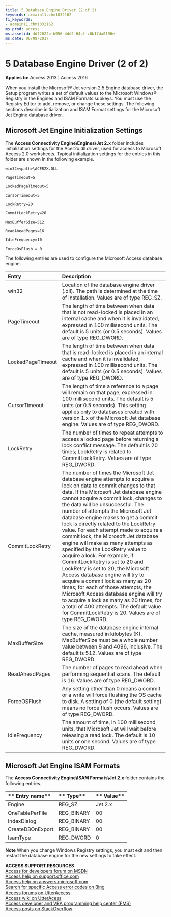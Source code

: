 ```yaml
---
title: 5 Database Engine Driver (2 of 2)
keywords: acmain11.chm1032162
f1_keywords:
- acmain11.chm1032162
ms.prod: access
ms.assetid: 4d72622b-b956-4dd2-64cf-c0b17da0196e
ms.date: 06/08/2017
---
```



# 5 Database Engine Driver (2 of 2)

 
**Applies to:** Access 2013 | Access 2016

When you install the Microsoft® Jet version 2.5 Engine database driver, the Setup program writes a set of default values to the Microsoft Windows® Registry in the Engines and ISAM Formats subkeys. You must use the Registry Editor to add, remove, or change these settings. The following sections describe initialization and ISAM Format settings for the Microsoft Jet Engine database driver.


## Microsoft Jet Engine Initialization Settings

The  **Access Connectivity Engine\Engines\Jet 2.x** folder includes initialization settings for the Acer2x.dll driver, used for access to Microsoft Access 2.0 worksheets. Typical initialization settings for the entries in this folder are shown in the following example.


```
win32=<path>\ACER2X.DLL 

PageTimeout=5 

LockedPageTimeout=5 

CursorTimeout=5 

LockRetry=20 

CommitLockRetry=20 

MaxBufferSize=512 

ReadAheadPages=16 

IdleFrequency=10 

ForceOsFlush = 0
```

The following entries are used to configure the Microsoft Access database engine.



|**Entry**|**Description**|
|:-----|:-----|
|win32|Location of the database engine driver (.dll). The path is determined at the time of installation. Values are of type REG_SZ.|
|PageTimeout|The length of time between when data that is not read-locked is placed in an internal cache and when it is invalidated, expressed in 100 millisecond units. The default is 5 units (or 0.5 seconds). Values are of type REG_DWORD.|
|LockedPageTimeout|The length of time between when data that is read-locked is placed in an internal cache and when it is invalidated, expressed in 100 millisecond units. The default is 5 units (or 0.5 seconds). Values are of type REG_DWORD.|
|CursorTimeout|The length of time a reference to a page will remain on that page, expressed in 100 millisecond units. The default is 5 units (or 0.5 seconds). This setting applies only to databases created with version 1.x of the Microsoft Jet database engine. Values are of type REG_DWORD.|
|LockRetry|The number of times to repeat attempts to access a locked page before returning a lock conflict message. The default is 20 times; LockRetry is related to CommitLockRetry. Values are of type REG_DWORD.|
|CommitLockRetry|The number of times the Microsoft Jet database engine attempts to acquire a lock on data to commit changes to that data. If the Microsoft Jet database engine cannot acquire a commit lock, changes to the data will be unsuccessful. The number of attempts the Microsoft Jet database engine makes to get a commit lock is directly related to the LockRetry value. For each attempt made to acquire a commit lock, the Microsoft Jet database engine will make as many attempts as specified by the LockRetry value to acquire a lock. For example, if CommitLockRetry is set to 20 and LockRetry is set to 20, the Microsoft Access database engine will try to acquire a commit lock as many as 20 times; for each of those attempts, the Microsoft Access database engine will try to acquire a lock as many as 20 times, for a total of 400 attempts. The default value for CommitLockRetry is 20. Values are of type REG_DWORD.|
|MaxBufferSize|The size of the database engine internal cache, measured in kilobytes (K). MaxBufferSize must be a whole number value between 9 and 4096, inclusive. The default is 512. Values are of type REG_DWORD.|
|ReadAheadPages|The number of pages to read ahead when performing sequential scans. The default is 16. Values are of type REG_DWORD.|
|ForceOSFlush|Any setting other than 0 means a commit or a write will force flushing the OS cache to disk. A setting of 0 (the default setting) means no force flush occurs. Values are of type REG_DWORD.|
|IdleFrequency|The amount of time, in 100 millisecond units, that Microsoft Jet will wait before releasing a read lock. The default is 10 units or one second. Values are of type REG_DWORD.|

## Microsoft Jet Engine ISAM Formats

The  **Access Connectivity Engine\ISAM Formats\Jet 2.x** folder contains the following entries.



|** Entry name**|** Type**|** Value**|
|:-----|:-----|:-----|
|Engine|REG_SZ|Jet 2.x|
|OneTablePerFile|REG_BINARY|00|
|IndexDialog|REG_BINARY|00|
|CreateDBOnExport|REG_BINARY|00|
|IsamType|REG_DWORD|0|

 **Note**  When you change Windows Registry settings, you must exit and then restart the database engine for the new settings to take effect.

 **ACCESS SUPPORT RESOURCES**<br>
[Access for developers forum on MSDN](https://social.msdn.microsoft.com/Forums/office/en-US/home?forum=accessdev)<br>
[Access help on support.office.com](https://support.office.com/search/results?query=Access)<br>
[Access help on answers.microsoft.com](http://answers.microsoft.com/en-us/office/forum/access?page=1&tab=question&status=all&auth=1)<br>
[Search for specific Access error codes on Bing](http://www.bing.com/)<br>
[Access forums on UtterAccess](http://www.utteraccess.com/forum/index.php?act=idx)<br>
[Access wiki on UtterAcess](http://www.utteraccess.com/forum/index.php?act=idx)<br>
[Access developer and VBA programming help center (FMS)](http://www.fmsinc.com/MicrosoftAccess/developer/)<br>
[Access posts on StackOverflow](http://stackoverflow.com/questions/tagged/ms-access)

